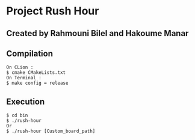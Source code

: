 # Project Rush Hour
## Created by Rahmouni Bilel and Hakoume Manar

## Compilation
```shell
On CLion :
$ cmake CMakeLists.txt
On Terminal : 
$ make config = release
```

## Execution
```shell
$ cd bin
$ ./rush-hour 
Or
$ ./rush-hour [Custom_board_path]
```
